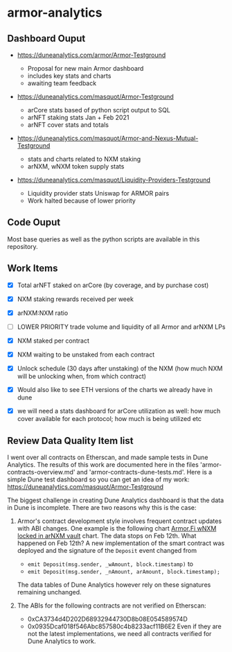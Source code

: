 # armor-analytics

## Dashboard Ouput

- https://duneanalytics.com/armor/Armor-Testground
    - Proposal for new main Armor dashboard
    - includes key stats and charts
    - awaiting team feedback

- https://duneanalytics.com/masquot/Armor-Testground
    - arCore stats based of python script output to SQL
    - arNFT staking stats Jan + Feb 2021
    - arNFT cover stats and totals

- https://duneanalytics.com/masquot/Armor-and-Nexus-Mutual-Testground
    - stats and charts related to NXM staking
    - arNXM, wNXM token supply stats

- https://duneanalytics.com/masquot/Liquidity-Providers-Testground
    - Liquidity provider stats Uniswap for ARMOR pairs
    - Work halted because of lower priority


## Code Ouput

Most base queries as well as the python scripts are available in this repository.


## Work Items

- [x] Total arNFT staked on arCore (by coverage, and by purchase cost)
- [x] NXM staking rewards received per week
- [x] arNXM:NXM ratio
- [ ] LOWER PRIORITY trade volume and liquidity of all Armor and arNXM LPs
- [x] NXM staked per contract
- [x] NXM waiting to be unstaked from each contract
- [x] Unlock schedule (30 days after unstaking) of the NXM (how much NXM will be unlocking when, from which contract)
- [x] Would also like to see ETH versions of the charts we already have in dune
- [x] we will need a stats dashboard for arCore utilization as well: how much cover available for each protocol; how much is being utilized etc 


## Review Data Quality Item list

I went over all contracts on Etherscan, and made sample tests in Dune Analytics. The results of this work are documented here in the files 'armor-contracts-overview.md' and 'armor-contracts-dune-tests.md'.
Here is a simple Dune test dashboard so you can get an idea of my work:
https://duneanalytics.com/masquot/Armor-Testground

The biggest challenge in creating Dune Analytics dashboard is that the data in Dune is incomplete. There are two reasons why this is the case:
1. Armor's contract development style involves frequent contract updates with ABI changes. One example is the following chart [Armor.Fi wNXM locked in arNXM vault](https://duneanalytics.com/queries/18211/36837) chart. The data stops on Feb 12th. What happened on Feb 12th? A new implementation of the smart contract was deployed and the signature of the `Deposit` event changed from
   * `emit Deposit(msg.sender, _wAmount, block.timestamp)`
   to
   *  `emit Deposit(msg.sender, _nAmount, arAmount, block.timestamp);`
  
    The data tables of Dune Analytics however rely on these signatures remaining unchanged.

2. The ABIs for the following contracts are not verified on Etherscan:
	- 0xCA3734d4D202D68932944730D8b08E054589574D
	- 0x0935Dcaf018f546Abc857580c4b8233acf11B6E2
	Even if they are not the latest implementations, we need all contracts verified for Dune Analytics to work.
